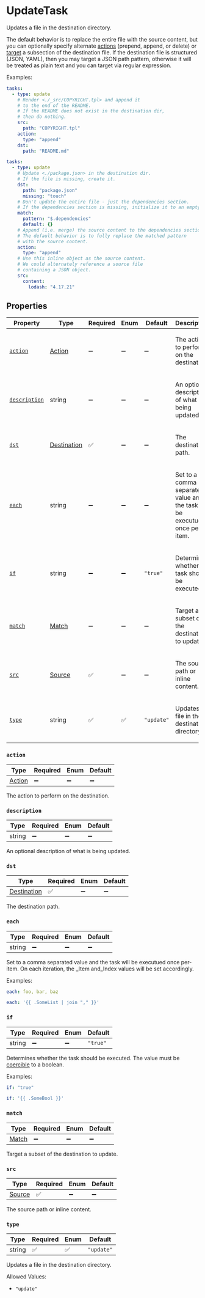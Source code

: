 # UpdateTask

Updates a file in the destination directory.

The default behavior is to replace the entire file with the
source content, but you can optionally specify alternate
[actions](#action) (prepend, append, or delete) or [target](#match)
a subsection of the destination file.
If the destination file is structured (JSON, YAML), then you
may target a JSON path pattern, otherwise it will be treated
as plain text and you can target via regular expression.

Examples:

```yaml
tasks:
  - type: update
    # Render <./_src/COPYRIGHT.tpl> and append it
    # to the end of the README.
    # If the README does not exist in the destination dir,
    # then do nothing.
    src:
      path: "COPYRIGHT.tpl"
    action:
      type: "append"
    dst:
      path: "README.md"
```

```yaml
tasks:
  - type: update
    # Update <./package.json> in the destination dir.
    # If the file is missing, create it.
    dst:
      path: "package.json"
      missing: "touch"
    # Don't update the entire file - just the dependencies section.
    # If the dependencies section is missing, initialize it to an empty object.
    match:
      pattern: "$.dependencies"
      default: {}
    # Append (i.e. merge) the source content to the dependencies section.
    # The default behavior is to fully replace the matched pattern
    # with the source content.
    action:
      type: "append"
    # Use this inline object as the source content.
    # We could alternately reference a source file
    # containing a JSON object.
    src:
      content:
        lodash: "4.17.21"
```

## Properties

| Property | Type | Required | Enum | Default | Description |
| -------- | ---- | -------- | ---- | ------- | ----------- |
| [`action`](#action) | [Action](action.md#action) | ➖ | ➖ | ➖ | <p>The action to perform on the destination. |
| [`description`](#description) | string | ➖ | ➖ | ➖ | <p>An optional description of what is being updated. |
| [`dst`](#dst) | [Destination](destination.md#destination) | ✅ | ➖ | ➖ | <p>The destination path. |
| [`each`](#each) | string | ➖ | ➖ | ➖ | <p>Set to a comma separated value and the task will be executued once per-item. |
| [`if`](#if) | string | ➖ | ➖ | `"true"` | <p>Determines whether the task should be executed. |
| [`match`](#match) | [Match](match.md#match) | ➖ | ➖ | ➖ | <p>Target a subset of the destination to update. |
| [`src`](#src) | [Source](source.md#source) | ✅ | ➖ | ➖ | <p>The source path or inline content. |
| [`type`](#type) | string | ✅ | ✅ | `"update"` | <p>Updates a file in the destination directory. |

### `action`

| Type | Required | Enum | Default |
| ---- | -------- | ---- | ------- |
| [Action](action.md#action) | ➖ | ➖ | ➖ |

The action to perform on the destination.

### `description`

| Type | Required | Enum | Default |
| ---- | -------- | ---- | ------- |
| string | ➖ | ➖ | ➖ |

An optional description of what is being updated.

### `dst`

| Type | Required | Enum | Default |
| ---- | -------- | ---- | ------- |
| [Destination](destination.md#destination) | ✅ | ➖ | ➖ |

The destination path.

### `each`

| Type | Required | Enum | Default |
| ---- | -------- | ---- | ------- |
| string | ➖ | ➖ | ➖ |

Set to a comma separated value and the task will be executued once per-item. On each iteration, the _Item and_Index values will be set accordingly.

Examples:

```yaml
each: foo, bar, baz
```

```yaml
each: '{{ .SomeList | join "," }}'
```

### `if`

| Type | Required | Enum | Default |
| ---- | -------- | ---- | ------- |
| string | ➖ | ➖ | `"true"` |

Determines whether the task should be executed. The value must be [coercible](https://pkg.go.dev/strconv#ParseBool) to a boolean.

Examples:

```yaml
if: "true"
```

```yaml
if: '{{ .SomeBool }}'
```

### `match`

| Type | Required | Enum | Default |
| ---- | -------- | ---- | ------- |
| [Match](match.md#match) | ➖ | ➖ | ➖ |

Target a subset of the destination to update.

### `src`

| Type | Required | Enum | Default |
| ---- | -------- | ---- | ------- |
| [Source](source.md#source) | ✅ | ➖ | ➖ |

The source path or inline content.

### `type`

| Type | Required | Enum | Default |
| ---- | -------- | ---- | ------- |
| string | ✅ | ✅ | `"update"` |

Updates a file in the destination directory.

Allowed Values:

- `"update"`
